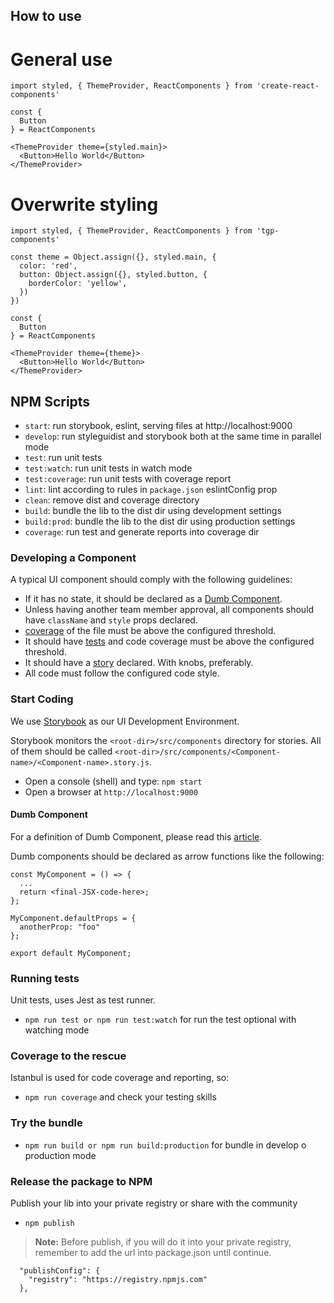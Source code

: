 ## How to use

# General use
```
import styled, { ThemeProvider, ReactComponents } from 'create-react-components'

const {
  Button
} = ReactComponents

<ThemeProvider theme={styled.main}>
  <Button>Hello World</Button>
</ThemeProvider>
```

# Overwrite styling
```
import styled, { ThemeProvider, ReactComponents } from 'tgp-components'

const theme = Object.assign({}, styled.main, {
  color: 'red',
  button: Object.assign({}, styled.button, {
    borderColor: 'yellow',
  })
})

const {
  Button
} = ReactComponents

<ThemeProvider theme={theme}>
  <Button>Hello World</Button>
</ThemeProvider>
```

## NPM Scripts
* `start`: run storybook, eslint, serving files at http://localhost:9000
* `develop`: run styleguidist and storybook both at the same time in parallel mode
* `test`: run unit tests
* `test:watch`: run unit tests in watch mode
* `test:coverage`: run unit tests with coverage report
* `lint`: lint according to rules in `package.json` eslintConfig prop
* `clean`: remove dist and coverage directory
* `build`: bundle the lib to the dist dir using development settings
* `build:prod`: bundle the lib to the dist dir using production settings
* `coverage`: run test and generate reports into coverage dir

### Developing a Component
A typical UI component should comply with the following guidelines:

* If it has no state, it should be declared as a [Dumb Component](#dumb-component).
* Unless having another team member approval, all components should have `className` and `style` props declared.
* [coverage](#coverage-to-the-rescue) of the file must be above the configured threshold.
* It should have [tests](#running-tests) and code coverage must be above the configured threshold.
* It should have a [story](#start-coding) declared. With knobs, preferably.
* All code must follow the configured code style.

### Start Coding
We use [Storybook](https://storybook.js.org/) as our UI Development Environment.

Storybook monitors the `<root-dir>/src/components` directory for stories. All of them should be
called `<root-dir>/src/components/<Component-name>/<Component-name>.story.js`.

* Open a console (shell) and type: ```npm start```
* Open a browser at `http://localhost:9000`

#### Dumb Component

For a definition of Dumb Component, please read this [article](https://jaketrent.com/post/smart-dumb-components-react).

Dumb components should be declared as arrow functions like the following:

```
const MyComponent = () => {
  ...
  return <final-JSX-code-here>;
};

MyComponent.defaultProps = {
  anotherProp: "foo"
};

export default MyComponent;
```

### Running tests
Unit tests, uses Jest as test runner.
* `npm run test or npm run test:watch` for run the test optional with watching mode


### Coverage to the rescue
Istanbul is used for code coverage and reporting, so:
* `npm run coverage` and check your testing skills


### Try the bundle
* `npm run build or npm run build:production` for bundle in develop o production mode


### Release the package to NPM
Publish your lib into your private registry or share with the community
* `npm publish`

>**Note:** Before publish, if you will do it into your private registry, remember to add the url into package.json until continue.
```
  "publishConfig": {
    "registry": "https://registry.npmjs.com"
  },
```
